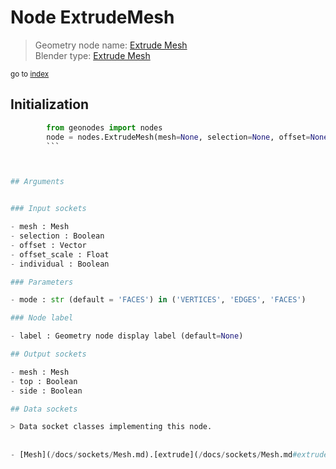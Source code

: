 
# Node ExtrudeMesh

> Geometry node name: [Extrude Mesh](https://docs.blender.org/manual/en/latest/modeling/geometry_nodes/mesh/extrude_mesh.html)<br>
  Blender type: [Extrude Mesh](https://docs.blender.org/api/current/bpy.types.GeometryNodeExtrudeMesh.html)
  
<sub>go to [index](/docs/index.md)</sub>

## Initialization

```python
        from geonodes import nodes
        node = nodes.ExtrudeMesh(mesh=None, selection=None, offset=None, offset_scale=None, individual=None, mode='FACES', label=None)
        ```



## Arguments


### Input sockets

- mesh : Mesh
- selection : Boolean
- offset : Vector
- offset_scale : Float
- individual : Boolean

### Parameters

- mode : str (default = 'FACES') in ('VERTICES', 'EDGES', 'FACES')

### Node label

- label : Geometry node display label (default=None)

## Output sockets

- mesh : Mesh
- top : Boolean
- side : Boolean

## Data sockets

> Data socket classes implementing this node.
  
  
- [Mesh](/docs/sockets/Mesh.md).[extrude](/docs/sockets/Mesh.md#extrude) : Method
  
